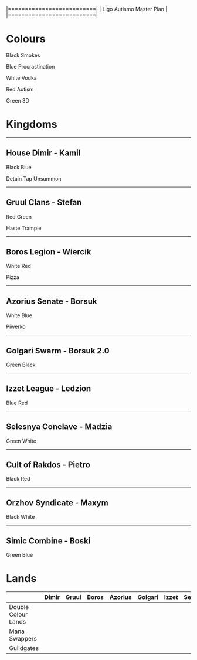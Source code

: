 |==========================|
| Ligo Autismo Master Plan |
|==========================|

Colours
==========

Black	Smokes

Blue	Procrastination

White	Vodka

Red	Autism

Green	3D


Kingdoms
==========

----------
House Dimir - Kamil
----------
Black
Blue

Detain
Tap
Unsummon

----------
Gruul Clans - Stefan
----------
Red
Green

Haste
Trample

----------
Boros Legion - Wiercik
----------
White
Red

Pizza

----------
Azorius Senate - Borsuk
----------
White
Blue

Piwerko

----------
Golgari Swarm - Borsuk 2.0
----------
Green
Black

----------
Izzet League - Ledzion
----------
Blue
Red

----------
Selesnya Conclave - Madzia
----------
Green
White

----------
Cult of Rakdos - Pietro
----------
Black
Red

----------
Orzhov Syndicate - Maxym
----------
Black
White

----------
Simic Combine - Boski
----------
Green
Blue

Lands
==========

|   			|Dimir	|Gruul	|Boros	|Azorius	|Golgari	|Izzet	|Selesnya	|Rakdos	|Orzov	|Simic	|
|---			|---	|---	|---	|---		|---		|---	|---		|---	|---	|---	|
|Double Colour Lands	|   	|   	|   	|   		|   		|   	|   		|   	|   	|   	|
|Mana Swappers		|   	|   	|   	|   		|   		|   	|   		|   	|   	|   	|
|Guildgates		|   	|   	|   	|   		|   		|   	|   		|   	|   	|   	|
